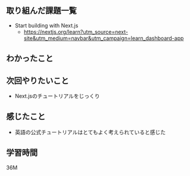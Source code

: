 ## 取り組んだ課題一覧

- Start building with Next.js
	- https://nextjs.org/learn?utm_source=next-site&utm_medium=navbar&utm_campaign=learn_dashboard-app

## わかったこと


## 次回やりたいこと

- Next.jsのチュートリアルをじっくり

## 感じたこと

- 英語の公式チュートリアルはとてもよく考えられていると感じた
## 学習時間

36M
